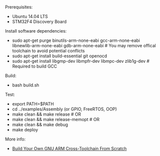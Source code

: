 Prerequisites:
* Ubuntu 14.04 LTS
* STM32F4 Discovery Board

Install software dependencies:
* sudo apt-get purge binutils-arm-none-eabi gcc-arm-none-eabi libnewlib-arm-none-eabi gdb-arm-none-eabi # You may remove offical toolchain to avoid potential conflicts
* sudo apt-get install build-essential git openocd
* sudo apt-get install libgmp-dev libmpfr-dev libmpc-dev zlib1g-dev # Required to build GCC

Build:
* bash build.sh

Test:
* export PATH=$PATH
* cd ../examples/Assembly (or GPIO, FreeRTOS, OOP)
* make clean && make release # OR
* make clean && make release-memopt # OR
* make clean && make debug
* make deploy

More info:
* [Build Your Own GNU ARM Cross-Toolchain From Scratch](http://istarc.wordpress.com/2014/07/21/stm32f4-build-your-toolchain-from-scratch/)
